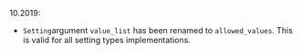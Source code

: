 

10.2019:
* `Setting`argument `value_list` has been renamed to `allowed_values`. This is valid for all setting types implementations.
